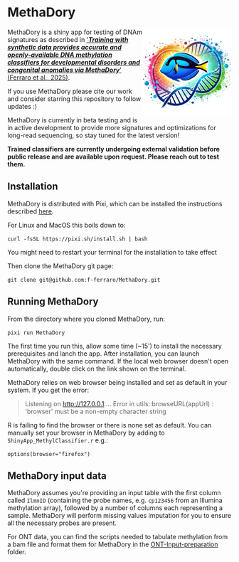 # MethaDory

<img style="float: right;" src="methadory.png" width="200">

MethaDory is a shiny app for testing of DNAm signatures as described in ['***Training with synthetic data provides accurate and openly-available DNA methylation classifiers for developmental disorders and congenital anomalies via MethaDory***' (Ferraro et al., 2025)](https://www.medrxiv.org/content/10.1101/2025.03.28.25324859v1). 



If you use MethaDory please cite our work and consider starring this repository to follow updates :) 

MethaDory is currently in beta testing and is in active development to provide more signatures and optimizations for long-read sequencing, so stay tuned for the latest version! 

**Trained classifiers are currently undergoing external validation before public release and are available upon request. Please reach out to test them.**

## Installation

MethaDory is distributed with Pixi, which can be installed the instructions described [here](https://pixi.sh/latest/).

For Linux and MacOS this boils down to:

```
curl -fsSL https://pixi.sh/install.sh | bash
```
You might need to restart your terminal for the installation to take effect

Then clone the MethaDory git page:

```
git clone git@github.com:f-ferraro/MethaDory.git
```

## Running MethaDory 

From the directory where you cloned MethaDory, run:

```
pixi run MethaDory
```
The first time you run this, allow some time (~15') to install the necessary prerequisites and lanch the app. After installation, you can launch MethaDory with the same command.
If the local web browser doesn't open automatically, double click on the link shown on the terminal. 

MethaDory relies on web browser being installed and set as default in your system. If you get the error:

>Listening on http://127.0.0.1:... Error in utils::browseURL(appUrl) :  'browser' must be a non-empty character string

R is failing to find the browser or there is none set as default. 
You can manually set your browser in MethaDory by adding to `ShinyApp_MethylClassifier.r` e.g.:

```
options(browser="firefox")
```


## MethaDory input data
MethaDory assumes you're providing an input table with the first column called `IlmnID` (containing the probe names, e.g. `cp123456` from an Illumina methylation array), followed by a number of columns each representing a sample. MethaDory will perform missing values imputation for you to ensure all the necessary probes are present.

For ONT data, you can find the scripts needed to tabulate methylation from a bam file and format them for MethaDory in the [ONT-Input-preparation](https://github.com/f-ferraro/MethaDory/tree/main/ONT-Input-preparation) folder.
